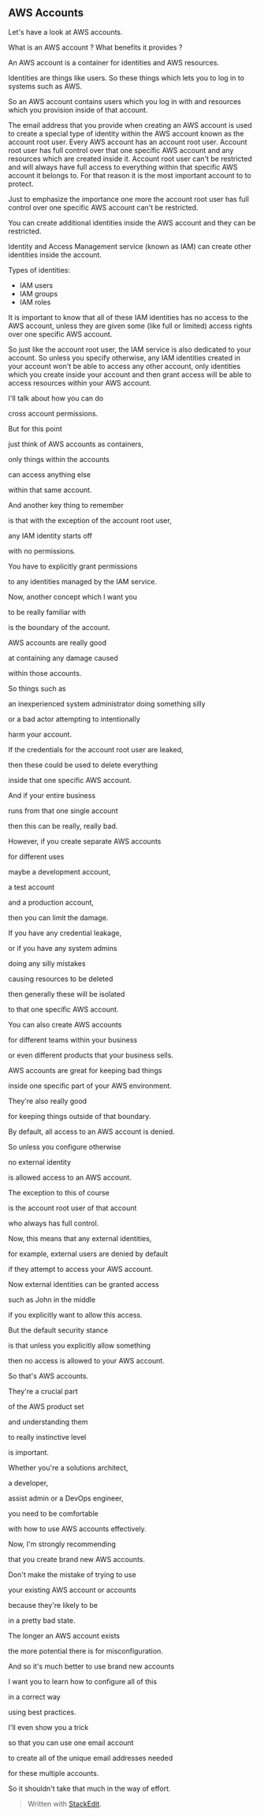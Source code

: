 
## AWS Accounts

Let's have a look at AWS accounts. 

What is an AWS account ?
What benefits it provides ?

An AWS account is a container for identities and AWS resources.

Identities are things like users. So these things which lets you to log in to systems such as AWS.

So an AWS account contains users which you log in with
and resources which you provision inside of that account.

The email address that you provide when creating an AWS account is used to create a special type of identity within the AWS account known as the account root user.
Every AWS account has an account root user. Account root user has full control over that one specific AWS account and any resources which are created inside it. Account root user can't be restricted and will always have full access to everything within that specific AWS account it belongs to. For that reason it is the most important account to to protect.

Just to emphasize the importance one more the account root user has full control over one specific AWS account   can't be restricted.  

You can create additional identities inside the AWS account and they can be restricted.

Identity and Access Management service (known as IAM)  can create other identities inside the account.

Types of identities:

- IAM users
- IAM groups
- IAM roles

It is important to know that all of these IAM identities has no access to the AWS account, unless they are given
some (like full or limited) access rights over one specific AWS account.

So just like the account root user, the IAM service is also
dedicated to your account. So unless you specify otherwise, any IAM identities created in your account won't be able to access any other account, only identities which you create inside your account and then  grant access will be able to access resources within your AWS account.



I'll talk about how you can do

cross account permissions.

But for this point

just think of AWS accounts as containers,

only things within the accounts

can access anything else

within that same account.

And another key thing to remember

is that with the exception
of the account root user,

any IAM identity starts off

with no permissions.

You have to explicitly grant permissions

to any identities managed
by the IAM service.

Now, another concept which I want you

to be really familiar with

is the boundary of the account.



AWS accounts are really good

at containing any damage caused

within those accounts.

So things such as

an inexperienced system
administrator doing something silly

or a bad actor attempting to intentionally

harm your account.

If the credentials for the
account root user are leaked,

then these could be used
to delete everything

inside that one specific AWS account.

And if your entire business

runs from that one single account

then this can be really, really bad.

However, if you create
separate AWS accounts

for different uses

maybe a development account,

a test account

and a production account,

then you can limit the damage.

If you have any credential leakage,

or if you have any system admins

doing any silly mistakes

causing resources to be deleted

then generally these will be isolated

to that one specific AWS account.

You can also create AWS accounts

for different teams within your business

or even different products
that your business sells.

AWS accounts are great
for keeping bad things

inside one specific part
of your AWS environment.

They're also really good

for keeping things
outside of that boundary.

By default, all access to
an AWS account is denied.

So unless you configure otherwise

no external identity

is allowed access to an AWS account.

The exception to this of course

is the account root user of that account

who always has full control.

Now, this means that
any external identities,

for example, external
users are denied by default

if they attempt to
access your AWS account.

Now external identities
can be granted access

such as John in the middle

if you explicitly want
to allow this access.

But the default security stance

is that unless you
explicitly allow something

then no access is allowed
to your AWS account.

So that's AWS accounts.

They're a crucial part

of the AWS product set

and understanding them

to really instinctive level

is important.

Whether you're a solutions architect,

a developer,

assist admin or a DevOps engineer,

you need to be comfortable

with how to use AWS accounts effectively.



Now, I'm strongly recommending

that you create brand new AWS accounts.

Don't make the mistake of trying to use

your existing AWS account or accounts

because they're likely to be

in a pretty bad state.

The longer an AWS account exists

the more potential there
is for misconfiguration.

And so it's much better
to use brand new accounts



I want you to learn how
to configure all of this

in a correct way

using best practices.



I'll even show you a trick

so that you can use one email account

to create all of the unique
email addresses needed

for these multiple accounts.

So it shouldn't take that
much in the way of effort.





> Written with [StackEdit](https://stackedit.io/).
<!--stackedit_data:
eyJoaXN0b3J5IjpbMjA4MzY3MDczNywtMjU0NDUzOTQzXX0=
-->